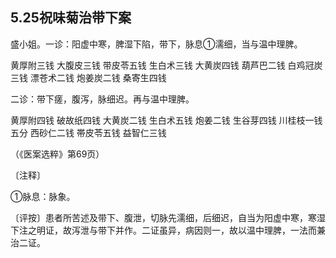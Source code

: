 ## 5.25祝味菊治带下案

盛小姐。一诊：阳虚中寒，脾湿下陷，带下，脉息①濡细，当与温中理脾。

黄厚附三钱 大腹皮三钱 带皮苓五钱 生白术三钱 大黄炭四钱 葫芦巴二钱 白鸡冠炭三钱 漂苍术二钱 炮姜炭二钱 桑寄生四钱

二诊：带下瘥，腹泻，脉细迟。再与温中理脾。

黄厚附四钱 破故纸四钱 大黄炭二钱 生白术五钱 炮姜二钱 生谷芽四钱 川桂枝一钱五分 西砂仁二钱 帯皮苓五钱 益智仁三钱

（《医案选粹》第69页）

〔注释〕

①脉息：脉象。

〔评按〕患者所苦述及带下、腹泄，切脉先濡细，后细迟，自当为阳虚中寒，寒湿下注之明证，故泻泄与带下并作。二证虽异，病因则一，故以温中理脾，一法而兼治二证。
